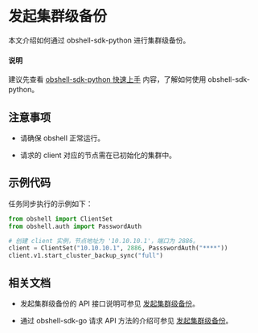 # 发起集群级备份

本文介绍如何通过 obshell-sdk-python 进行集群级备份。

<main id="notice" type='explain'>
  <h4>说明</h4>
  <p>建议先查看 <a href='../100.quickstart-of-python.md'>obshell-sdk-python 快速上手</a> 内容，了解如何使用 obshell-sdk-python。</p>
</main>

## 注意事项

* 请确保 obshell 正常运行。

* 请求的 client 对应的节点需在已初始化的集群中。

## 示例代码

任务同步执行的示例如下：

```python
from obshell import ClientSet
from obshell.auth import PasswordAuth

# 创建 client 实例，节点地址为 '10.10.10.1'，端口为 2886。
client = ClientSet("10.10.10.1", 2886, PassswordAuth("****"))
client.v1.start_cluster_backup_sync("full")
```

## 相关文档

* 发起集群级备份的 API 接口说明可参见 [发起集群级备份](../../../400.obshell-api-reference/600.backup-management/600.initiate-cluster-level-tenant-backup.md)。

* 通过 obshell-sdk-go 请求 API 方法的介绍可参见 [发起集群级备份](../../200.go/600.backup-management/600.initiate-cluster-level-tenant-backup-of-go.md)。
